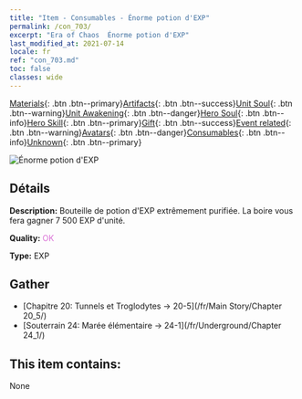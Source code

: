 ```yaml
---
title: "Item - Consumables - Énorme potion d'EXP"
permalink: /con_703/
excerpt: "Era of Chaos  Énorme potion d'EXP"
last_modified_at: 2021-07-14
locale: fr
ref: "con_703.md"
toc: false
classes: wide
---
```

 [Materials](/ItemsFR/){: .btn .btn--primary}[Artifacts](/ItemsFR/Artifacts/){: .btn .btn--success}[Unit Soul](/ItemsFR/UnitSoul/){: .btn .btn--warning}[Unit Awakening](/ItemsFR/UnitAwakening/){: .btn .btn--danger}[Hero Soul](/ItemsFR/HeroSoul/){: .btn .btn--info}[Hero Skill](/ItemsFR/HeroSkill/){: .btn .btn--primary}[Gift](/ItemsFR/Gift/){: .btn .btn--success}[Event related](/ItemsFR/Events/){: .btn .btn--warning}[Avatars](/ItemsFR/Avatars/){: .btn .btn--danger}[Consumables](/ItemsFR/Consumables/){: .btn .btn--info}[Unknown](/ItemsFR/Unknown/){: .btn .btn--primary}

 ![Énorme potion d'EXP](/images/t/i_503.png)

## Détails
 **Description:** Bouteille de potion d'EXP extrêmement purifiée. La boire vous fera gagner 7 500 EXP d'unité.

 **Quality:** <span style="color: #DA70D6">OK</span>

 **Type:** EXP

## Gather

*    [Chapitre 20: Tunnels et Troglodytes -> 20-5](/fr/Main Story/Chapter 20_5/) 
*    [Souterrain 24: Marée élémentaire -> 24-1](/fr/Underground/Chapter 24_1/) 

## This item contains:

  None

